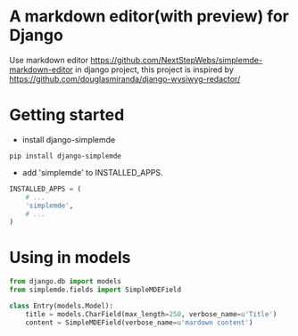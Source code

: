 # A markdown editor(with preview) for Django
Use markdown editor https://github.com/NextStepWebs/simplemde-markdown-editor in django project, this project is inspired by https://github.com/douglasmiranda/django-wysiwyg-redactor/ 

# Getting started
* install django-simplemde
```
pip install django-simplemde
```

* add 'simplemde' to INSTALLED_APPS.
```python
INSTALLED_APPS = (
    # ...
    'simplemde',
    # ...
)
```

# Using in models
```python
from django.db import models
from simplemde.fields import SimpleMDEField

class Entry(models.Model):
    title = models.CharField(max_length=250, verbose_name=u'Title')
    content = SimpleMDEField(verbose_name=u'mardown content')
```

